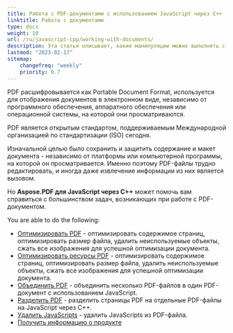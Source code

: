 ```yaml
---
title: Работа с PDF-документами с использованием JavaScript через C++
linktitle: Работа с документами
type: docs
weight: 10
url: /ru/javascript-cpp/working-with-documents/
description: Эта статья описывает, какие манипуляции можно выполнять с документом с помощью библиотеки Aspose.PDF для JavaScript через C++.
lastmod: "2023-02-17"
sitemap:
    changefreq: "weekly"
    priority: 0.7
---
```


PDF расшифровывается как Portable Document Format, используется для отображения документов в электронном виде, независимо от программного обеспечения, аппаратного обеспечения или операционной системы, на которой они просматриваются.

PDF является открытым стандартом, поддерживаемым Международной организацией по стандартизации (ISO) сегодня.

Изначальной целью было сохранить и защитить содержание и макет документа - независимо от платформы или компьютерной программы, на которой он просматривается. Именно поэтому PDF-файлы трудно редактировать, и иногда даже извлечение информации из них является вызовом.

Но **Aspose.PDF для JavaScript через C++** может помочь вам справиться с большинством задач, возникающих при работе с PDF-документом.

You are able to do the following:

- [Оптимизировать PDF](/pdf/ru/javascript-cpp/optimize-pdf/) - оптимизировать содержимое страниц, оптимизировать размер файла, удалить неиспользуемые объекты, сжать все изображения для успешной оптимизации документа.
- [Оптимизировать ресурсы PDF](/pdf/ru/javascript-cpp/optimize-pdf-resources/) - оптимизировать содержимое страниц, оптимизировать размер файла, удалить неиспользуемые объекты, сжать все изображения для успешной оптимизации документа.
- [Объединить PDF](/pdf/ru/javascript-cpp/merge-pdf/) - объединить несколько PDF-файлов в один PDF-документ с использованием JavaScript.
- [Разделить PDF](/pdf/ru/javascript-cpp/split-pdf/) - разделить страницы PDF на отдельные PDF-файлы на JavaScript через C++.
- [Удалить JavaScripts](/pdf/ru/javascript-cpp/delete-javascripts/) - удалить JavaScripts из PDF-файла.
- [Получить информацию о продукте](/pdf/ru/javascript-cpp/get-info-about-product/)
